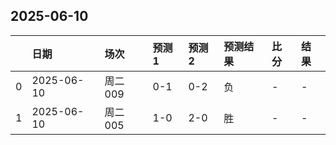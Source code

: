 

## 2025-06-10

|    | 日期         | 场次    | 预测1   | 预测2   | 预测结果   | 比分   | 结果   |
|---:|:-----------|:------|:------|:------|:-------|:-----|:-----|
|  0 | 2025-06-10 | 周二009 | 0-1   | 0-2   | 负      | -    | -    |
|  1 | 2025-06-10 | 周二005 | 1-0   | 2-0   | 胜      | -    | -    |

